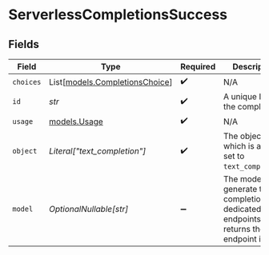 # ServerlessCompletionsSuccess


## Fields

| Field                                                                                      | Type                                                                                       | Required                                                                                   | Description                                                                                |
| ------------------------------------------------------------------------------------------ | ------------------------------------------------------------------------------------------ | ------------------------------------------------------------------------------------------ | ------------------------------------------------------------------------------------------ |
| `choices`                                                                                  | List[[models.CompletionsChoice](../models/completionschoice.md)]                           | :heavy_check_mark:                                                                         | N/A                                                                                        |
| `id`                                                                                       | *str*                                                                                      | :heavy_check_mark:                                                                         | A unique ID of the completion.                                                             |
| `usage`                                                                                    | [models.Usage](../models/usage.md)                                                         | :heavy_check_mark:                                                                         | N/A                                                                                        |
| `object`                                                                                   | *Literal["text_completion"]*                                                               | :heavy_check_mark:                                                                         | The object type, which is always set to `text_completion`.                                 |
| `model`                                                                                    | *OptionalNullable[str]*                                                                    | :heavy_minus_sign:                                                                         | The model to generate the completion. For dedicated endpoints, it returns the endpoint id. |
